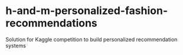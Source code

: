 # h-and-m-personalized-fashion-recommendations
Solution for Kaggle competition to build personalized recommendation systems

